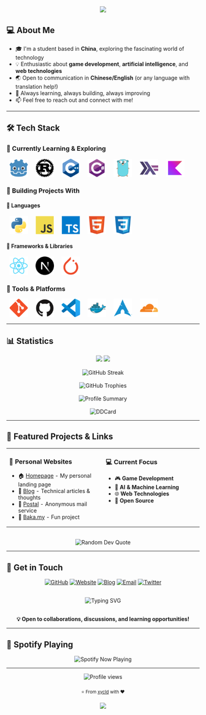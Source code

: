 <div align="center">
  <img src="https://capsule-render.vercel.app/api?type=waving&color=gradient&customColorList=6,11,20&height=180&section=header&text=Hi%20there!%20👋&fontSize=42&fontAlignY=32&animation=twinkling&desc=Welcome%20to%20xycld's%20GitHub%20Profile&descAlignY=51&descAlign=50"/>
</div>

## 💻 About Me

- 🎓 I'm a student based in **China**, exploring the fascinating world of technology
- 💡 Enthusiastic about **game development**, **artificial intelligence**, and **web technologies**
- 🌏 Open to communication in **Chinese/English** (or any language with translation help!)
- 🚀 Always learning, always building, always improving
- 📫 Feel free to reach out and connect with me!

---

## 🛠️ Tech Stack

### 🌱 Currently Learning & Exploring

<p align="left">
  <img src="https://raw.githubusercontent.com/devicons/devicon/55609aa5bd817ff167afce0d965585c92040787a/icons/godot/godot-original.svg" width="48" height="48" alt="Godot" title="Godot Game Engine" style="margin: 0 8px;"/>
  <img src="https://raw.githubusercontent.com/devicons/devicon/55609aa5bd817ff167afce0d965585c92040787a/icons/rust/rust-plain.svg" width="48" height="48" alt="Rust" title="Rust" style="margin: 0 8px;"/>
  <img src="https://raw.githubusercontent.com/devicons/devicon/55609aa5bd817ff167afce0d965585c92040787a/icons/cplusplus/cplusplus-original.svg" width="48" height="48" alt="C++" title="C++" style="margin: 0 8px;"/>
  <img src="https://raw.githubusercontent.com/devicons/devicon/55609aa5bd817ff167afce0d965585c92040787a/icons/csharp/csharp-original.svg" width="48" height="48" alt="C#" title="C#" style="margin: 0 8px;"/>
  <img src="https://raw.githubusercontent.com/devicons/devicon/55609aa5bd817ff167afce0d965585c92040787a/icons/go/go-original.svg" width="48" height="48" alt="Go" title="Go" style="margin: 0 8px;"/>
  <img src="https://raw.githubusercontent.com/devicons/devicon/55609aa5bd817ff167afce0d965585c92040787a/icons/haskell/haskell-original.svg" width="48" height="48" alt="Haskell" title="Haskell" style="margin: 0 8px;"/>
  <img src="https://raw.githubusercontent.com/devicons/devicon/55609aa5bd817ff167afce0d965585c92040787a/icons/kotlin/kotlin-original.svg" width="48" height="48" alt="Kotlin" title="Kotlin" style="margin: 0 8px;"/>
</p>

### 🔨 Building Projects With

#### 📝 Languages

<p align="left">
  <img src="https://raw.githubusercontent.com/devicons/devicon/55609aa5bd817ff167afce0d965585c92040787a/icons/python/python-original.svg" width="48" height="48" alt="Python" title="Python" style="margin: 0 8px;"/>
  <img src="https://raw.githubusercontent.com/devicons/devicon/55609aa5bd817ff167afce0d965585c92040787a/icons/javascript/javascript-original.svg" width="48" height="48" alt="JavaScript" title="JavaScript" style="margin: 0 8px;"/>
  <img src="https://raw.githubusercontent.com/devicons/devicon/55609aa5bd817ff167afce0d965585c92040787a/icons/typescript/typescript-original.svg" width="48" height="48" alt="TypeScript" title="TypeScript" style="margin: 0 8px;"/>
  <img src="https://raw.githubusercontent.com/devicons/devicon/55609aa5bd817ff167afce0d965585c92040787a/icons/html5/html5-original.svg" width="48" height="48" alt="HTML5" title="HTML5" style="margin: 0 8px;"/>
  <img src="https://raw.githubusercontent.com/devicons/devicon/55609aa5bd817ff167afce0d965585c92040787a/icons/css3/css3-original.svg" width="48" height="48" alt="CSS3" title="CSS3" style="margin: 0 8px;"/>
</p>

#### 🎯 Frameworks & Libraries

<p align="left">
  <img src="https://raw.githubusercontent.com/devicons/devicon/55609aa5bd817ff167afce0d965585c92040787a/icons/react/react-original.svg" width="48" height="48" alt="React" title="React.js" style="margin: 0 8px;"/>
  <img src="https://raw.githubusercontent.com/devicons/devicon/55609aa5bd817ff167afce0d965585c92040787a/icons/nextjs/nextjs-original.svg" width="48" height="48" alt="Next.js" title="Next.js" style="margin: 0 8px;"/>
  <img src="https://raw.githubusercontent.com/devicons/devicon/55609aa5bd817ff167afce0d965585c92040787a/icons/pytorch/pytorch-original.svg" width="48" height="48" alt="PyTorch" title="PyTorch" style="margin: 0 8px;"/>
</p>

### 🧰 Tools & Platforms

<p align="left">
  <img src="https://raw.githubusercontent.com/devicons/devicon/55609aa5bd817ff167afce0d965585c92040787a/icons/git/git-original.svg" width="48" height="48" alt="Git" title="Git" style="margin: 0 8px;"/>
  <img src="https://raw.githubusercontent.com/devicons/devicon/55609aa5bd817ff167afce0d965585c92040787a/icons/github/github-original.svg" width="48" height="48" alt="GitHub" title="GitHub" style="margin: 0 8px;"/>
  <img src="https://raw.githubusercontent.com/devicons/devicon/55609aa5bd817ff167afce0d965585c92040787a/icons/vscode/vscode-original.svg" width="48" height="48" alt="VS Code" title="VS Code" style="margin: 0 8px;"/>
  <img src="https://raw.githubusercontent.com/devicons/devicon/55609aa5bd817ff167afce0d965585c92040787a/icons/docker/docker-original.svg" width="48" height="48" alt="Docker" title="Docker" style="margin: 0 8px;"/>
  <img src="https://raw.githubusercontent.com/devicons/devicon/54cfe13ac10eaa1ef817a343ab0a9437eb3c2e08/icons/archlinux/archlinux-original.svg" width="48" height="48" alt="Arch Linux" title="Arch Linux" style="margin: 0 8px;"/>
  <img src="https://raw.githubusercontent.com/devicons/devicon/54cfe13ac10eaa1ef817a343ab0a9437eb3c2e08/icons/cloudflare/cloudflare-original.svg" width="48" height="48" alt="Cloudflare" title="Cloudflare" style="margin: 0 8px;"/>
</p>

---

## 📊 Statistics

<div align="center">
  <img height="180em" src="https://github-readme-stats.vercel.app/api?username=xycld&show_icons=true&theme=tokyonight&include_all_commits=true&count_private=true&hide_border=true&bg_color=0d1117&ring_color=7aa2f7&text_color=c0caf5&icon_color=7dcfff&title_color=bb9af7"/>
  <img height="180em" src="https://github-readme-stats.vercel.app/api/top-langs/?username=xycld&layout=compact&theme=tokyonight&hide_border=true&bg_color=0d1117&langs_count=10&title_color=bb9af7&text_color=c0caf5"/>
</div>

<br/>

<div align="center">
  <img src="https://streak.baka.my/?user=xycld&theme=tokyonight&hide_border=true&background=0d1117&ring=7aa2f7&fire=f7768e&currStreakLabel=7aa2f7" alt="GitHub Streak"/>
</div>

<br/>

<div align="center">
  <img src="https://github-profile-trophy.vercel.app/?username=xycld&theme=tokyonight&no-frame=true&no-bg=true&column=7&margin-w=15&margin-h=15" alt="GitHub Trophies"/>
</div>

<br/>

<div align="center">
  <img src="https://github-profile-summary-cards.vercel.app/api/cards/profile-details?username=xycld&theme=tokyonight" alt="Profile Summary"/>
</div>

<br/>

<div align="center">
  <img src="https://ddcard.baka.my/svg?username=xy_cloud&team=TeeFun&skin=https://ddnet.org/skins/skin/community/AmethystCat.png" alt="DDCard"/>
</div>

---

## 🌟 Featured Projects & Links

<div align="center">

<table>
  <tr>
    <td width="50%" valign="top">

### 🔗 Personal Websites

- 🏠 [Homepage](https://xycloud.me) - My personal landing page
- 📝 [Blog](https://blog.xycloud.me) - Technical articles & thoughts
- 📮 [Postal](https://postal.xycloud.me) - Anonymous mail service
- 🎲 [Baka.my](https://baka.my) - Fun project

</td>
    <td width="50%" valign="top">

### 💻 Current Focus

- 🎮 **Game Development**
- 🤖 **AI & Machine Learning**
- 🌐 **Web Technologies**
- 🔧 **Open Source**

</td>
  </tr>
</table>

</div>

<br/>

<div align="center">
  <img src="https://quotes-github-readme.vercel.app/api?type=horizontal&theme=tokyonight" alt="Random Dev Quote"/>
</div>

---

## 💬 Get in Touch

<div align="center">

[![GitHub](https://img.shields.io/badge/GitHub-100000?style=for-the-badge&logo=github&logoColor=white)](https://github.com/xycld)
[![Website](https://img.shields.io/badge/Website-4285F4?style=for-the-badge&logo=google-chrome&logoColor=white)](https://xycloud.me)
[![Blog](https://img.shields.io/badge/Blog-FFA500?style=for-the-badge&logo=rss&logoColor=white)](https://blog.xycloud.me)
[![Email](https://img.shields.io/badge/Email-D14836?style=for-the-badge&logo=gmail&logoColor=white)](mailto:xycldw@gmail.com)
[![Twitter](https://img.shields.io/badge/Twitter-1DA1F2?style=for-the-badge&logo=twitter&logoColor=white)](https://twitter.com/xycloudXD)

</div>

<br/>

<div align="center">
  <img src="https://readme-typing-svg.herokuapp.com?font=Fira+Code&size=24&duration=3000&pause=1000&color=7AA2F7&center=true&vCenter=true&multiline=true&width=600&height=100&lines=Open+to+collaborations!;Let's+build+something+amazing+together!;Always+happy+to+connect!" alt="Typing SVG" />
</div>

<br/>

<div align="center">
  
**💡 Open to collaborations, discussions, and learning opportunities!**

</div>

---

## 🎵 Spotify Playing

<div align="center">
  <img src="https://spotify-github-profile.kittinanx.com/api/view?uid=31koarpoydaiscd5cht5qjhg5yrq&cover_image=true&theme=novatorem&show_offline=true&background_color=0d1117&interchange=false&bar_color=7aa2f7&bar_color_cover=false" alt="Spotify Now Playing"/>
</div>

---

<div align="center">
  <img src="https://komarev.com/ghpvc/?username=xycld&color=blueviolet&style=flat-square&label=Profile+Views" alt="Profile views"/>
</div>

<br/>

<div align="center">
  <sub>⭐ From <a href="https://github.com/xycld">xycld</a> with ❤️</sub>
</div>

<br/>

<div align="center">
  <img src="https://capsule-render.vercel.app/api?type=waving&color=gradient&customColorList=6,11,20&height=100&section=footer"/>
</div>
